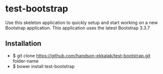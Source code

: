 # test-bootstrap
Use this skeleton application to quickly setup and start working on a new Bootstrap application. This application uses the latest Bootstrap 3.3.7

## Installation
* $ git clone https://github.com/handson-ekkalak/test-bootstrap.git folder-name
* $ bower install test-bootstrap
